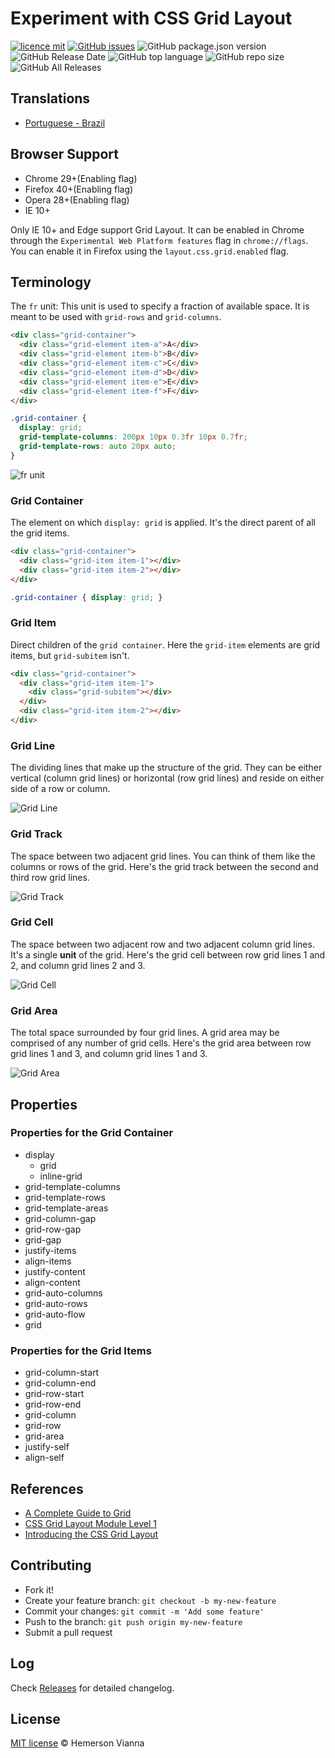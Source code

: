 # Experiment with CSS Grid Layout

[![licence mit](https://img.shields.io/badge/license-MIT-blue.svg?style=flat-square)](http://hemersonvianna.mit-license.org/)
[![GitHub issues](https://img.shields.io/github/issues/org-victorinox/experiment-css-grid-layout.svg)](https://github.com/org-victorinox/experiment-css-grid-layout/issues)
![GitHub package.json version](https://img.shields.io/github/package-json/v/org-victorinox/experiment-css-grid-layout.svg)
![GitHub Release Date](https://img.shields.io/github/release-date/org-victorinox/experiment-css-grid-layout.svg)
![GitHub top language](https://img.shields.io/github/languages/top/org-victorinox/experiment-css-grid-layout.svg)
![GitHub repo size](https://img.shields.io/github/repo-size/org-victorinox/experiment-css-grid-layout.svg)
![GitHub All Releases](https://img.shields.io/github/downloads/org-victorinox/experiment-css-grid-layout/total.svg)

## Translations

* [Portuguese - Brazil](translations/pt_BR)

## Browser Support

- Chrome 29+(Enabling flag)
- Firefox 40+(Enabling flag)
- Opera 28+(Enabling flag)
- IE 10+

Only IE 10+ and Edge support Grid Layout. It can be enabled in Chrome through the `Experimental Web Platform features` flag in `chrome://flags`. You can enable it in Firefox using the `layout.css.grid.enabled` flag.

## Terminology

The `fr` unit: This unit is used to specify a fraction of available space. It is meant to be used with `grid-rows` and `grid-columns`.

```html
<div class="grid-container">
  <div class="grid-element item-a">A</div>
  <div class="grid-element item-b">B</div>
  <div class="grid-element item-c">C</div>
  <div class="grid-element item-d">D</div>
  <div class="grid-element item-e">E</div>
  <div class="grid-element item-f">F</div>
</div>
```

```css
.grid-container {
  display: grid;
  grid-template-columns: 200px 10px 0.3fr 10px 0.7fr;
  grid-template-rows: auto 20px auto;
}
```

![fr unit](source/img/unit-fr.png)

### Grid Container

The element on which `display: grid` is applied. It's the direct parent of all the grid items.

```html
<div class="grid-container">
  <div class="grid-item item-1"></div>
  <div class="grid-item item-2"></div>
</div>
```

```css
.grid-container { display: grid; }
```

### Grid Item

Direct children of the `grid container`. Here the `grid-item` elements are grid items, but `grid-subitem` isn't.

```html
<div class="grid-container">
  <div class="grid-item item-1">
    <div class="grid-subitem"></div>
  </div>
  <div class="grid-item item-2"></div>
</div>
```

### Grid Line

The dividing lines that make up the structure of the grid. They can be either vertical (column grid lines) or horizontal (row grid lines) and reside on either side of a row or column. 

![Grid Line](source/img/grid-line.png)

### Grid Track

The space between two adjacent grid lines. You can think of them like the columns or rows of the grid. Here's the grid track between the second and third row grid lines.

![Grid Track](source/img/grid-track.png)

### Grid Cell

The space between two adjacent row and two adjacent column grid lines. It's a single **unit** of the grid. Here's the grid cell between row grid lines 1 and 2, and column grid lines 2 and 3.

![Grid Cell](source/img/grid-cell.png)

### Grid Area

The total space surrounded by four grid lines. A grid area may be comprised of any number of grid cells. Here's the grid area between row grid lines 1 and 3, and column grid lines 1 and 3.

![Grid Area](source/img/grid-area.png)

## Properties

### Properties for the Grid Container

- display
  - grid 
  - inline-grid
- grid-template-columns
- grid-template-rows
- grid-template-areas
- grid-column-gap
- grid-row-gap
- grid-gap
- justify-items
- align-items
- justify-content
- align-content
- grid-auto-columns
- grid-auto-rows
- grid-auto-flow
- grid

### Properties for the Grid Items

- grid-column-start
- grid-column-end
- grid-row-start
- grid-row-end
- grid-column
- grid-row
- grid-area
- justify-self
- align-self

## References 

- [A Complete Guide to Grid](https://css-tricks.com/snippets/css/complete-guide-grid/)
- [CSS Grid Layout Module Level 1](https://www.w3.org/TR/css-grid-1/)
- [Introducing the CSS Grid Layout](http://www.sitepoint.com/introducing-the-css-grid-layout/)

## Contributing

- Fork it!
- Create your feature branch: `git checkout -b my-new-feature`
- Commit your changes: `git commit -m 'Add some feature'`
- Push to the branch: `git push origin my-new-feature`
- Submit a pull request

## Log

Check [Releases](https://github.com/org-victorinox/experiment-css-grid-layout/releases) for detailed changelog.

## License

[MIT license](http://hemersonvianna.mit-license.org/) © Hemerson Vianna
